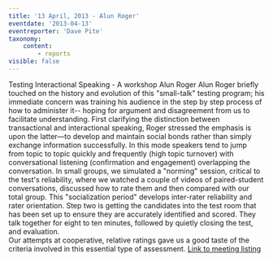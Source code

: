 ```yaml
---
title: '13 April, 2013 - Alun Roger'
eventdate: '2013-04-13'
eventreporter: 'Dave Pite'
taxonomy:
    content:
        - reports
visible: false
---
```


Testing Interactional Speaking - A workshop
Alun Roger
Alun Roger briefly touched on the history and evolution of this "small-talk" testing program; his immediate concern was training his audience in the step by step process of how to administer it-- hoping for argument and disagreement from us to facilitate understanding.
First clarifying the distinction between transactional and interactional speaking, Roger stressed the emphasis is upon the latter—to develop and maintain social bonds rather than simply exchange information successfully.  In this mode speakers tend to jump from topic to topic quickly and frequently (high topic turnover) with conversational listening (confirmation and engagement) overlapping the conversation.
In small groups, we simulated a "norming" session, critical to the test's reliability, where we watched a couple of videos of paired-student conversations, discussed how to rate them and then compared with our total group.  This "socialization period" develops inter-rater reliability and rater orientation.  Step two is getting the candidates into the test room that has been set up to ensure they are accurately identified and scored.  They talk together for eight to ten minutes, followed by quietly closing the test, and evaluation.  
Our attempts at cooperative, relative ratings gave us a good taste of the criteria involved in this essential type of assessment.
<a href="../schedule/2013/april/13">Link to meeting listing</a>
